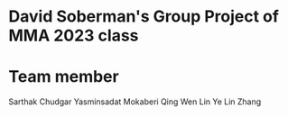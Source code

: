 # David Soberman's Group Project of MMA 2023 class

# Team member
Sarthak Chudgar
Yasminsadat Mokaberi
Qing Wen
Lin Ye
Lin Zhang